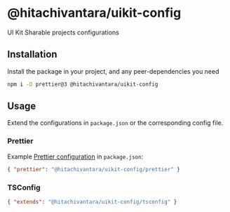 # @hitachivantara/uikit-config

UI Kit Sharable projects configurations

## Installation

Install the package in your project, and any peer-dependencies you need

```sh
npm i -D prettier@3 @hitachivantara/uikit-config
```

## Usage

Extend the configurations in `package.json` or the corresponding config file.

### Prettier

Example [Prettier configuration](https://prettier.io/docs/en/configuration.html#sharing-configurations) in `package.json`:

```json
{ "prettier": "@hitachivantara/uikit-config/prettier" }
```

### TSConfig

```json
{ "extends": "@hitachivantara/uikit-config/tsconfig" }
```
